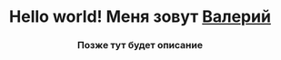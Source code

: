 <h1 align="center">Hello world! Меня зовут <a href="https://vk.com/valv1337" target="_blank">Валерий</a> 
<h3 align="center">Позже тут будет описание</h3>
